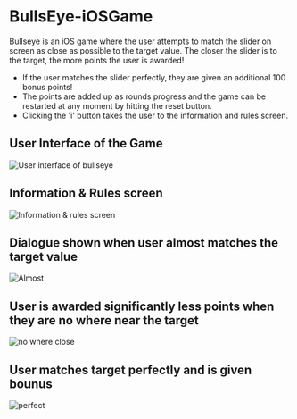 # BullsEye-iOSGame

Bullseye is an iOS game where the user attempts to match the slider on screen as close as possible to the target value. The closer the slider is to the target, the more points the user is awarded! 

- If the user matches the slider perfectly, they are given an additional 100 bonus points! 
- The points are added up as rounds progress and the game can be restarted at any moment by hitting the reset button. 
- Clicking the 'i' button takes the user to the information and rules screen.

## User Interface of the Game
![User interface of bullseye](https://user-images.githubusercontent.com/37939649/72692325-29285c00-3af9-11ea-9c47-ab6f02aa0fe4.png)


## Information & Rules screen

![Information & rules screen](https://user-images.githubusercontent.com/37939649/72692548-84a71980-3afa-11ea-874d-c61ecc73d835.png)

## Dialogue shown when user almost matches the target value
![Almost](https://user-images.githubusercontent.com/37939649/72692758-b40a5600-3afb-11ea-9a3f-b24f31e30beb.png)

## User is awarded significantly less points when they are no where near the target
![no where close](https://user-images.githubusercontent.com/37939649/72693070-3ba49480-3afd-11ea-96c2-696c4b0860a7.png)

## User matches target perfectly and is given bounus
![perfect](https://user-images.githubusercontent.com/37939649/72693283-2aa85300-3afe-11ea-94f2-b53077ecdfa3.png)
